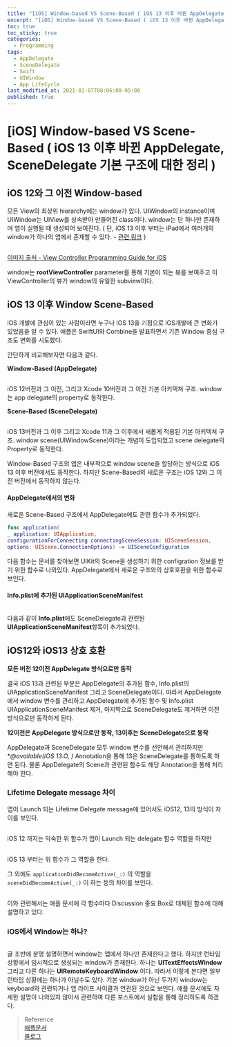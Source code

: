 ```yaml
---
title: "[iOS] Window-based VS Scene-Based ( iOS 13 이후 바뀐 AppDelegate, SceneDelegate 기본 구조에 대한 정리 )"
excerpt: "[iOS] Window-based VS Scene-Based ( iOS 13 이후 바뀐 AppDelegate, SceneDelegate 기본 구조에 대한 정리 )"
toc: true
toc_sticky: true
categories:
  - Programming
tags:
  - AppDelegate
  - SceneDelegate
  - Swift
  - UIWindow
  - App LifeCycle
last_modified_at: 2021-01-07T08:06:00-05:00
published: true
---
```


# [iOS] Window-based VS Scene-Based ( iOS 13 이후 바뀐 AppDelegate, SceneDelegate 기본 구조에 대한 정리 )


## iOS 12와 그 이전 Window-based

 모든 View의 최상위 hierarchy에는 window가 있다. UIWindow의 instance이며 UIWindow는 UIView를 상속받아 만들어진 class이다.
window는 단 하나만 존재하며 앱이 실행될 때 생성되어 보여진다. ( 단, iOS 13 이후 부터는 iPad에서 여러개의 window가 하나의 앱에서 존재할 수 있다. - [관련 링크](https://www.donnywals.com/adding-support-for-multiple-windows-to-your-ipados-app/) )

<center>
<figure>
<img src="/assets/images/scene_1.png" alt="">
<figcaption></figcaption>
</figure>
</center>

[이미지 출처 - View Controller Programming Guide for iOS](https://developer.apple.com/library/archive/featuredarticles/ViewControllerPGforiPhoneOS/TheViewControllerHierarchy.html#//apple_ref/doc/uid/TP40007457-CH33-SW1)

 
 window는 **rootViewController** parameter를 통해 기본이 되는 뷰를 보여주고 이 ViewController의 뷰가 window의 유일한 subview이다. 
 

## iOS 13 이후 Window Scene-Based

 iOS 개발에 관심이 있는 사람이라면 누구나 iOS 13을 기점으로 iOS개발에 큰 변화가 있었음을 알 수 있다. 애플은 SwiftUI와 Combine을 발표하면서 기존 Window 중심 구조도 변화를 시도했다. 
 
간단하게 비교해보자면 다음과 같다.

**Window-Based (AppDelegate)**

<center>
<figure>
<img src="/assets/images/scene_2.png" alt="">
<figcaption></figcaption>
</figure>
</center>

iOS 12버전과 그 이전, 그리고 Xcode 10버전과 그 이전 기본 아키텍쳐 구조. window는 app delegate의 property로 동작한다.

**Scene-Based (SceneDelegate)**

<center>
<figure>
<img src="/assets/images/scene_3.png" alt="">
<figcaption></figcaption>
</figure>
</center>

iOS 13버전과 그 이후 그리고 Xcode 11과 그 이후에서 새롭게 적용된 기본 아키텍쳐 구조. window scene(UIWindowScene)이라는 개념이 도입되었고 scene delegate의 Property로 동작한다.

Window-Based 구조의 앱은 내부적으로 window scene을 할당하는 방식으로 iOS 13 이후 버전에서도 동작한다. 하지만 Scene-Based의 새로운 구조는 iOS 12와 그 이전 버전에서 동작하지 않는다. 

#### AppDelegate에서의 변화

새로운 Scene-Based 구조에서 AppDelegate에도 관련 함수가 추가되었다. 

```swift
func application(
_ application: UIApplication, 
configurationForConnecting connectingSceneSession: UISceneSession,
options: UIScene.ConnectionOptions) -> UISceneConfiguration
```
다음 함수는 문서를 찾아보면 UIKit의 Scene을 생성하기 위한 configration 정보를 받기 위한 함수로 나와있다. AppDelegate에서 새로운 구조와의 상호호환을 위한 함수로 보인다.

#### Info.plist에 추가된 UIApplicationSceneManifest

<center>
<figure>
<img src="/assets/images/scene_4.png" alt="">
<figcaption></figcaption>
</figure>
</center>

다음과 같이 **Info.plist**에도 SceneDelegate과 관련된 **UIApplicationSceneManifest**항목이 추가되었다. 

## iOS12와 iOS13 상호 호환

**모든 버전 12이전 AppDelegate 방식으로만 동작**

결국 iOS 13과 관련된 부분은 AppDelegate의 추가된 함수, Info.plist의 UIApplicationSceneManifest 그리고 SceneDelegate이다. 따라서 AppDelegate에서 window 변수를 관리하고 AppDelegate에 추가된 함수 및 Info.plist UIApplicationSceneManifest 제거, 마지막으로 SceneDelegate도 제거하면 이전 방식으로만 동작하게 된다.

**12이전은 AppDelegate 방식으로만 동작, 13이후는 SceneDelegate으로 동작**

AppDelegate과 SceneDelegate 모두 window 변수를 선언해서 관리하지만 **@available(iOS 13.O, *)** Annotation을 통해 13은 SceneDelegate를 통하도록 하면 된다. 물론 AppDelegate의 Scene과 관련된 함수도 해당 Annotation을 통해 처리해야 한다. 

### Lifetime Delegate message 차이

앱이 Launch 되는 Lifetime Delegate message에 있어서도 iOS12, 13의 방식이 차이를 보인다.

<center>
<figure>
<img src="/assets/images/scene_5.png" alt="">
<figcaption></figcaption>
</figure>
</center>

iOS 12 까지는 익숙한 위 함수가 앱이 Launch 되는 delegate 함수 역할을 하지만

<center>
<figure>
<img src="/assets/images/scene_6.png" alt="">
<figcaption></figcaption>
</figure>
</center>

iOS 13 부터는 위 함수가 그 역할을 한다.

그 외에도 `applicationDidBecomeActive(_:)` 의 역할을 `sceneDidBecomeActive(_:)` 이 하는 등의 차이를 보인다.

<center>
<figure>
<img src="/assets/images/scene_7.png" alt="">
<figcaption></figcaption>
</figure>
</center>

이와 관련해서는 애플 문서에 각 함수마다 Discussion 중요 Box로 대체된 함수에 대해 설명하고 있다.

### iOS에서 Window는 하나?

<center>
<figure>
<img src="/assets/images/scene_8.png" alt="">
<figcaption></figcaption>
</figure>
</center>

글 초반에 분명 설명하면서 window는 앱에서 하나만 존재한다고 했다. 하지만 런타임 상황에서 임시적으로 생성되는 window가 존재한다. 하나는 **UITextEffectsWindow** 그리고 다른 하나는 **UIRemoteKeyboardWindow** 이다. 따라서 이렇게 본다면 일부 런타임 상황에는 하나가 아닐수도 있다. 기본 window가 아닌 두가지 window는 keyboard와 관련되거나 앱 라이프 사이클과 연관된 것으로 보인다. 애플 문서에도 자세한 설명이 나와있지 않아서 관련하여 다른 포스트에서 실험을 통해 정리하도록 하겠다.

> Reference <br>
>[애플문서](https://developer.apple.com/documentation/uikit/uiscenedelegate) <br>
>[블로그](https://eunjin3786.tistory.com/96)